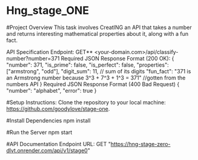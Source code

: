 # Hng_stage_ONE

#Project Overview
This task involves CreatING an API that takes a number and returns interesting mathematical properties about it, along with a fun fact. 


API Specification
Endpoint: GET** <your-domain.com>/api/classify-number?number=371
Required JSON Response Format (200 OK):
{
    "number": 371,
    "is_prime": false,
    "is_perfect": false,
    "properties": ["armstrong", "odd"],
    "digit_sum": 11,  // sum of its digits
    "fun_fact": "371 is an Armstrong number because 3^3 + 7^3 + 1^3 = 371" //gotten from the numbers API
}
Required JSON Response Format (400 Bad Request)
{
    "number": "alphabet",
    "error": true
}

#Setup Instructions:
Clone the repository to your local machine:   https://github.com/goodylove/stage-one.

#Install Dependencies
npm install

#Run the Server
npm start

#API Documentation
Endpoint URL: GET "https://hng-stage-zero-dlvt.onrender.com/api/v1/stage0"
  


